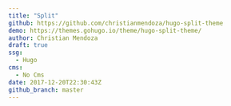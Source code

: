 ```yaml
---
title: "Split"
github: https://github.com/christianmendoza/hugo-split-theme
demo: https://themes.gohugo.io/theme/hugo-split-theme/
author: Christian Mendoza
draft: true
ssg:
  - Hugo
cms:
  - No Cms
date: 2017-12-20T22:30:43Z
github_branch: master
---
```

